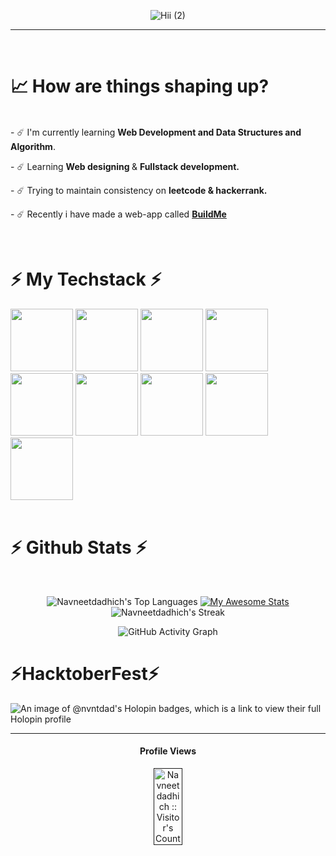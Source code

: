 <div align="center">
  
![Hii (2)](https://github.com/user-attachments/assets/de79cd17-dfcb-4182-8ab7-877a9ae99f96)
</div>

<hr/>

<div style="display: flex; justify-content: space-around; align-items: flex-start; gap: 20px;">
<div>
<br>
<h1>📈 How are things shaping up?</h1>
<div align="left" >
<br>
- ☄️ I'm currently learning <strong>Web Development and Data Structures and Algorithm</strong>.
<p></p>
- ☄️ Learning <strong>Web designing </strong> & <strong>Fullstack development.</strong>
<p></p>
- ☄️ Trying to maintain consistency on <strong>leetcode & hackerrank.</strong>
<p></p>
- ☄️ Recently i have made a web-app called <strong><a  href="https://buildmee.netlify.app/">BuildMe</a></strong>
<p></p>
<br>
</div>
<div align="center">
 </div>

<h1 align="left">⚡ My Techstack ⚡</h1>

<div align="left">
  <img src="https://github.com/user-attachments/assets/2cf45c3d-f837-488f-98fb-f9c602631835" width="100">
  <img src="https://user-images.githubusercontent.com/74038190/212257467-871d32b7-e401-42e8-a166-fcfd7baa4c6b.gif" width="100">
  <img src="https://user-images.githubusercontent.com/74038190/212257454-16e3712e-945a-4ca2-b238-408ad0bf87e6.gif" width="100">
  <img src="https://user-images.githubusercontent.com/74038190/212257460-738ff738-247f-4445-a718-cdd0ca76e2db.gif" width="100">
  
  <img src="https://github.com/Anmol-Baranwal/Cool-GIFs-For-GitHub/assets/74038190/29fd6286-4e7b-4d6c-818f-c4765d5e39a9" width="100">
<img src="https://github.com/Anmol-Baranwal/Cool-GIFs-For-GitHub/assets/74038190/67f477ed-6624-42da-99f0-1a7b1a16eecb" width="100">
  <img src="https://user-images.githubusercontent.com/74038190/212257465-7ce8d493-cac5-494e-982a-5a9deb852c4b.gif" width="100">
  <img src="https://user-images.githubusercontent.com/74038190/212280805-9bcb336b-8c55-46a8-abf8-ff286ab55472.gif" width="100">
  <img src="https://user-images.githubusercontent.com/74038190/212281775-b468df30-4edc-4bf8-a4ee-f52e1aaddc86.gif" width="100">
</div>
<br>

<h1 align="left">⚡ Github Stats ⚡</h1>
<!-- Github stats block -->
<br>
<div align=center>
  
  ![Navneetdadhich's Top Languages](https://github-readme-stats.vercel.app/api/top-langs/?username=Navneetdadhich&theme=github_dark&show_icons=true&hide_border=true&layout=compact)
  [![My Awesome Stats](https://awesome-github-stats.azurewebsites.net/user-stats/Navneetdadhich?cardType=github&theme=github-dark&preferLogin=false&Background=0d1117)](https://git.io/awesome-stats-card)
  ![Navneetdadhich's Streak](https://github-readme-streak-stats.herokuapp.com/?user=Navneetdadhich&theme=github_dark&hide_border=true)
  <br/>
</div>

<div align="center">
    <!-- Github Contribution Graph -->
        <img src="https://github-readme-activity-graph.vercel.app/graph?username=Navneetdadhich&theme=github-dark&point=00000000&radius=16" alt="GitHub Activity Graph">
</div>

<div align="center">
  <h1 align="left">⚡HacktoberFest⚡</h1>
</div>

![An image of @nvntdad's Holopin badges, which is a link to view their full Holopin profile](https://holopin.me/nvntdad)
<hr/>

<!-- <img src="https://raw.githubusercontent.com/Navneetdadhich/Navneetdadhich/output/snake.svg" width = 1500 alt="Snake animation" /> -->

<!--START_SECTION:waka-->
<!--END_SECTION:waka-->

<div align="center">
  <!-- Profile Views -->
    <h4 align="center">Profile Views</h4>
    <a href="">
        <img style="width:30%;" src="https://profile-counter.glitch.me/{Navneetdadhich}/count.svg" alt="Navneetdadhich :: Visitor's Count" alt="Profile Count">
    </a>
</div>
